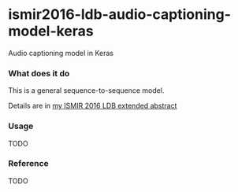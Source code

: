 # ismir2016-ldb-audio-captioning-model-keras
Audio captioning model in Keras

### What does it do
This is a general sequence-to-sequence model. 

Details are in [my ISMIR 2016 LDB extended abstract](https://github.com/keunwoochoi/ismir2016-ldb-audio-captioning-model-keras/blob/master/audio_captioning_1.1_final_submission.pdf)

### Usage
TODO

### Reference
TODO

